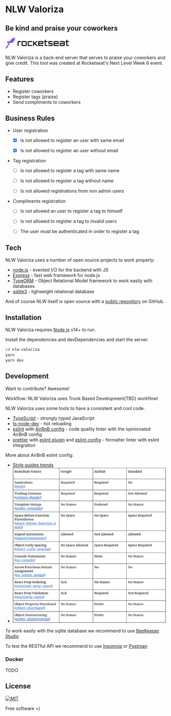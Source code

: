 # NLW Valoriza
## Be kind and praise your coworkers


<img src="./misc/logo_rocketseat.png" alt="rocketseat" width="200"/>


NLW Valoriza is a back-end server that serves to praise your coworkers and give credit. 
This tool was created at Rocketseat's Next Level Week 6 event.

## Features

- Register coworkers
- Register tags (praise)
- Send compliments to coworkers

## Business Rules

- User registration

	- [x] Is not allowed to register an user with same email
	
	- [x] Is not allowed to register an user without email
    
- Tag registration

	- [ ] Is not allowed to register a tag with same name
		
	- [ ] Is not allowed to register a tag without name
		
	- [ ] Is not allowed registrations from non admin users

- Compliments registration

	- [ ] Is not allowed an user to register a tag to himself
	
	- [ ] Is not allowed to register a tag to invalid users
	
	- [ ] The user must be authenticated in order to register a tag
	

## Tech

NLW Valoriza uses a number of open source projects to work properly:

- [node.js](https://nodejs.org/) - evented I/O for the backend with JS
- [Express](https://expressjs.com/) - fast web framework for node.js
- [TypeORM](https://typeorm.io/#/) - Object Relational Model framework to work easily with databases
- [sqlite3](https://github.com/mapbox/node-sqlite3) -  lighweight relational database

And of course NLW itself is open source with a [public repository](https://github.com/xandao6/nlw-valoriza) on GitHub.

## Installation

NLW Valoriza requires [Node.js](https://nodejs.org/) v14+ to run.

Install the dependencies and devDependencies and start the server.

```sh
cd nlw-valoriza
yarn
yarn dev
```

## Development

Want to contribute? Awesome!

Workflow: NLW Valoriza uses Trunk Based Development(TBD) workflow!

NLW Valoriza uses some tools to have a consistent and cool code.

- [TypeScript](https://www.typescriptlang.org/) - strongly typed JavaScript
- [ts-node-dev](https://github.com/wclr/ts-node-dev) - hot reloading
- [eslint](https://github.com/eslint/eslint) with [AirBnB config](https://github.com/iamturns/eslint-config-airbnb-typescript) - code quality linter with the opinionated AirBnB config
- [prettier](https://github.com/prettier/prettier) with [eslint plugin](https://github.com/prettier/eslint-plugin-prettier) and [eslint config](https://github.com/prettier/eslint-config-prettier) - formatter linter with eslint integration

More about AirBnB eslint config: 

   - [Style guides trends](https://www.npmtrends.com/eslint-config-airbnb-vs-eslint-config-google-vs-standard)
   - <img src="./misc/style-guides.png" alt="style guides comparison" width="500"/>

To work easily with the sqlite database we recommend to use [BeeKeeper Studio](https://www.beekeeperstudio.io/)

To test the RESTful API we recommend to use [Insomnia](https://insomnia.rest/) or [Postman](https://www.postman.com/)

### Docker

TODO

## License
[![MIT](https://img.shields.io/github/license/xandao6/nlw-valoriza?style=for-the-badge)](./LICENSE.md)

Free software =)

